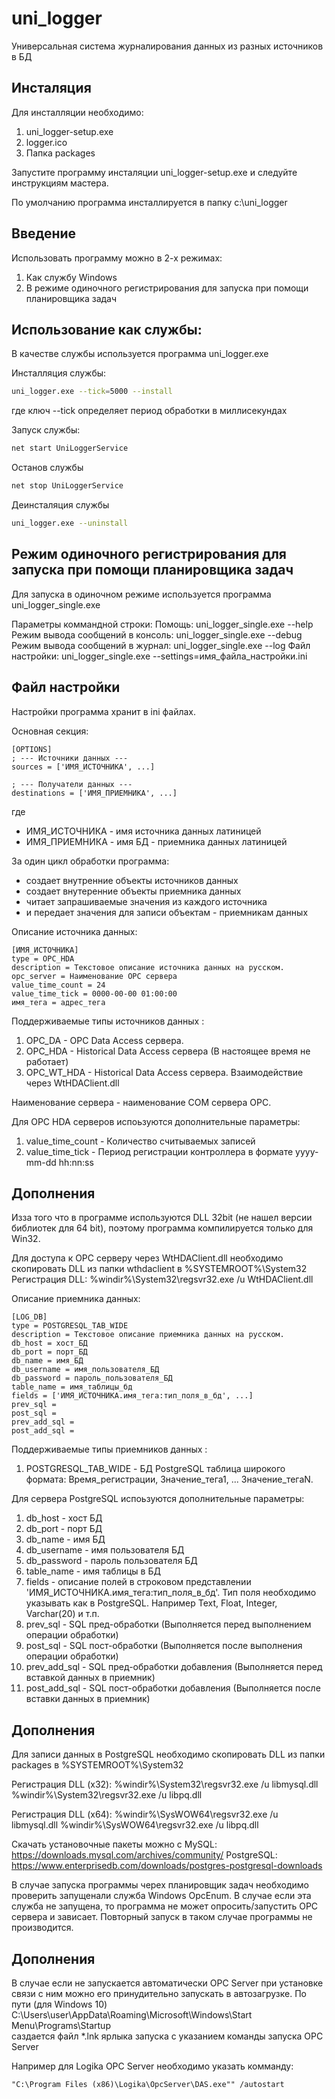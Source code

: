 # uni_logger
Универсальная система журналирования данных из разных источников в БД

## Инсталяция

Для инсталляции необходимо:

1. uni_logger-setup.exe
2. logger.ico
3. Папка packages

Запустите программу инсталяции uni_logger-setup.exe и следуйте инструкциям мастера.

По умолчанию программа инсталлируется в папку c:\uni_logger

## Введение

Использовать программу можно в 2-х режимах:
1. Как службу Windows
2. В режиме одиночного регистрирования для запуска при помощи планировщика задач

## Использование как службы:

В качестве службы используется программа uni_logger.exe

Инсталляция службы:

``` sh
uni_logger.exe --tick=5000 --install
```

где ключ --tick определяет период обработки в миллисекундах

Запуск службы:

``` sh
net start UniLoggerService
```

Останов службы

``` sh
net stop UniLoggerService
```

Деинсталяция службы

``` sh
uni_logger.exe --uninstall
```

## Режим одиночного регистрирования для запуска при помощи планировщика задач

Для запуска в одиночном режиме используется программа uni_logger_single.exe

Параметры коммандной строки:
  Помощь: uni_logger_single.exe --help
  Режим вывода сообщений в консоль: uni_logger_single.exe --debug
  Режим вывода сообщений в журнал: uni_logger_single.exe --log
  Файл настройки: uni_logger_single.exe --settings=имя_файла_настройки.ini

## Файл настройки

Настройки программа хранит в ini файлах.

Основная секция:

```
[OPTIONS]
; --- Источники данных ---
sources = ['ИМЯ_ИСТОЧНИКА', ...]

; --- Получатели данных ---
destinations = ['ИМЯ_ПРИЕМНИКА', ...]
```

где 
- ИМЯ_ИСТОЧНИКА - имя источника данных латиницей
- ИМЯ_ПРИЕМНИКА - имя БД - приемника данных латиницей

За один цикл обработки программа:
- создает внутренние объекты источников данных
- создает внутеренние объекты приемника данных
- читает запрашиваемые значения из каждого источника 
- и передает значения для записи объектам - приемникам данных

Описание источника данных:
```
[ИМЯ_ИСТОЧНИКА]
type = OPC_HDA
description = Текстовое описание источника данных на русском.
opc_server = Наименование OPC сервера
value_time_count = 24
value_time_tick = 0000-00-00 01:00:00
имя_тега = адрес_тега
```

Поддерживаемые типы источников данных :
1. OPC_DA - OPC Data Access сервера.
2. OPC_HDA - Historical Data Access сервера (В настоящее время не работает)
3. OPC_WT_HDA - Historical Data Access сервера. Взаимодействие через WtHDAClient.dll

Наименование сервера - наименование COM сервера OPC.

Для OPC HDA серверов испоьзуются дополнительные параметры:
1. value_time_count - Количество считываемых записей
2. value_time_tick - Период регистрации контроллера в формате yyyy-mm-dd hh:nn:ss

## Дополнения
Изза того что в программе используются DLL 32bit (не нашел версии библиотек для 64 bit), 
поэтому программа компилируется только для Win32.

Для доступа к OPC серверу через WtHDAClient.dll необходимо скопировать DLL из папки wthdaclient в %SYSTEMROOT%\System32
Регистрация DLL:
%windir%\System32\regsvr32.exe /u WtHDAClient.dll

Описание приемника данных:

```
[LOG_DB]
type = POSTGRESQL_TAB_WIDE
description = Текстовое описание приемника данных на русском.
db_host = хост_БД
db_port = порт_БД
db_name = имя_БД
db_username = имя_пользователя_БД
db_password = пароль_пользователя_БД
table_name = имя_таблицы_бд
fields = ['ИМЯ_ИСТОЧНИКА.имя_тега:тип_поля_в_бд', ...]
prev_sql =
post_sql =
prev_add_sql =
post_add_sql =
```

Поддерживаемые типы приемников данных :
1. POSTGRESQL_TAB_WIDE - БД PostgreSQL таблица широкого формата: Время_регистрации, Значение_тега1, ... Значение_тегаN.

Для сервера PostgreSQL испоьзуются дополнительные параметры:
1. db_host - хост БД
2. db_port - порт БД
3. db_name - имя БД
4. db_username - имя пользователя БД
5. db_password - пароль пользователя БД
6. table_name - имя таблицы в БД
7. fields - описание полей в строковом представлении 'ИМЯ_ИСТОЧНИКА.имя_тега:тип_поля_в_бд'. 
    Тип поля необходимо указывать как в PostgreSQL. Например Text, Float, Integer, Varchar(20) и т.п.
8. prev_sql - SQL пред-обработки (Выполняется перед выполнением операции обработки)
9. post_sql - SQL пост-обработки (Выполняется после выполнения операции обработки)
10. prev_add_sql - SQL пред-обработки добавления (Выполняется перед вставкой данных в приемник)
11. post_add_sql - SQL пост-обработки добавления (Выполняется после вставки данных в приемник)

## Дополнения
Для записи данных в PostgreSQL необходимо скопировать DLL из папки packages в %SYSTEMROOT%\System32

Регистрация DLL (x32):
%windir%\System32\regsvr32.exe /u libmysql.dll
%windir%\System32\regsvr32.exe /u libpq.dll

Регистрация DLL (x64):
%windir%\SysWOW64\regsvr32.exe /u libmysql.dll
%windir%\SysWOW64\regsvr32.exe /u libpq.dll

Скачать установочные пакеты можно с
MySQL: https://downloads.mysql.com/archives/community/
PostgreSQL: https://www.enterprisedb.com/downloads/postgres-postgresql-downloads

В случае запуска программы черех планировщик задач необходимо проверить запущенали служба Windows OpcEnum.
В случае если эта служба не запущена, то программа не может опросить/запустить OPC сервера и зависает.
Повторный запуск в таком случае программы не производится.

## Дополнения
В случае если не запускается автоматически OPC Server при установке связи с ним
можно его принудительно запускать в автозагрузке.
По пути (для Windows 10) C:\Users\user\AppData\Roaming\Microsoft\Windows\Start Menu\Programs\Startup\
саздается файл *.lnk ярлыка запуска с указанием команды запуска OPC Server

Например для Logika OPC Server необходимо указать комманду:
```
"C:\Program Files (x86)\Logika\OpcServer\DAS.exe"" /autostart
```
